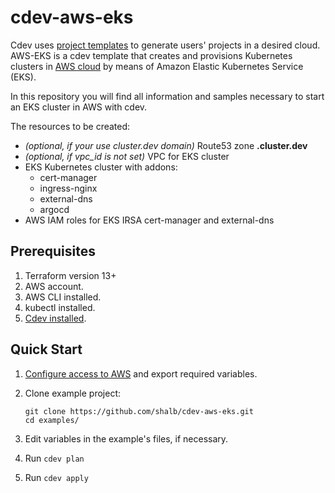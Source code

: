 # cdev-aws-eks

Cdev uses [project templates](https://docs.cluster.dev/stack-template-development/) to generate users' projects in a desired cloud. AWS-EKS is a cdev template that creates and provisions Kubernetes clusters in [AWS cloud](https://docs.cluster.dev/aws-cloud-provider/) by means of Amazon Elastic Kubernetes Service (EKS). 

In this repository you will find all information and samples necessary to start an EKS cluster in AWS with cdev. 

The resources to be created:

* *(optional, if your use cluster.dev domain)* Route53 zone **<cluster-name>.cluster.dev** 
* *(optional, if vpc_id is not set)* VPC for EKS cluster
* EKS Kubernetes cluster with addons:
  * cert-manager
  * ingress-nginx
  * external-dns
  * argocd
* AWS IAM roles for EKS IRSA cert-manager and external-dns

## Prerequisites

1. Terraform version 13+
2. AWS account.
3. AWS CLI installed.
4. kubectl installed.
5. [Cdev installed](https://docs.cluster.dev/getting-started/#cdev-install).

## Quick Start

1. [Configure access to AWS](https://docs.cluster.dev/aws-cloud-provider/) and export required variables. 
2. Clone example project:
    ```
    git clone https://github.com/shalb/cdev-aws-eks.git
    cd examples/
    ```

3. Edit variables in the example's files, if necessary.
4. Run `cdev plan`
5. Run `cdev apply`

